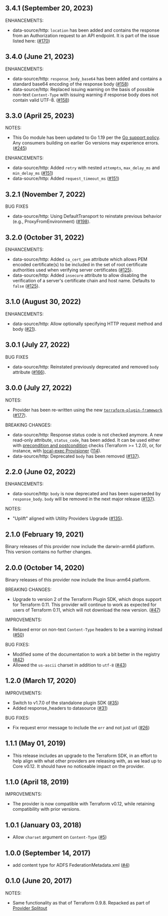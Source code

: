 ## 3.4.1 (September 20, 2023)

ENHANCEMENTS:

* data-source/http: `location` has been added and contains the response from an Authorization request to an API endpoint. It is part of the issue listed here: ([#170](https://github.com/hashicorp/terraform-provider-http/issues/170))

## 3.4.0 (June 21, 2023)

ENHANCEMENTS:

* data-source/http: `response_body_base64` has been added and contains a standard base64 encoding of the response body ([#158](https://github.com/hashicorp/terraform-provider-http/issues/158))
* data-source/http: Replaced issuing warning on the basis of possible non-text `Content-Type` with issuing warning if response body does not contain valid UTF-8. ([#158](https://github.com/hashicorp/terraform-provider-http/issues/158))

## 3.3.0 (April 25, 2023)

NOTES:

* This Go module has been updated to Go 1.19 per the [Go support policy](https://golang.org/doc/devel/release.html#policy). Any consumers building on earlier Go versions may experience errors. ([#245](https://github.com/hashicorp/terraform-provider-http/issues/245))

ENHANCEMENTS:

* data-source/http: Added `retry` with nested `attempts`, `max_delay_ms` and `min_delay_ms` ([#151](https://github.com/hashicorp/terraform-provider-http/issues/151))
* data-source/http: Added `request_timeout_ms` ([#151](https://github.com/hashicorp/terraform-provider-http/issues/151))

## 3.2.1 (November 7, 2022)

BUG FIXES

* data-source/http: Using DefaultTransport to reinstate previous behavior (e.g., ProxyFromEnvironment) ([#198](https://github.com/hashicorp/terraform-provider-http/pull/198)).

## 3.2.0 (October 31, 2022)

ENHANCEMENTS:

* data-source/http: Added `ca_cert_pem` attribute which allows PEM encoded certificate(s) to be included in the set of root certificate authorities used when verifying server certificates ([#125](https://github.com/hashicorp/terraform-provider-http/pull/125)).
* data-source/http: Added `insecure` attribute to allow disabling the verification of a server's certificate chain and host name. Defaults to `false` ([#125](https://github.com/hashicorp/terraform-provider-http/pull/125)).

## 3.1.0 (August 30, 2022)

ENHANCEMENTS:

* data-source/http: Allow optionally specifying HTTP request method and body ([#21](https://github.com/hashicorp/terraform-provider-http/issues/21)).

## 3.0.1 (July 27, 2022)

BUG FIXES

* data-source/http: Reinstated previously deprecated and removed `body` attribute ([#166](https://github.com/hashicorp/terraform-provider-http/pull/166)).


## 3.0.0 (July 27, 2022)

NOTES:

* Provider has been re-written using the new [`terraform-plugin-framework`](https://www.terraform.io/plugin/framework) ([#177](https://github.com/hashicorp/terraform-provider-http/pull/142)).

BREAKING CHANGES:

* data-source/http: Response status code is not checked anymore. A new read-only attribute, `status_code`, has been added. It can be used either with
  [precondition and postcondition](https://www.terraform.io/language/expressions/custom-conditions#preconditions-and-postconditions) checks (Terraform >= 1.2.0), or, for instance, 
  with [local-exec Provisioner](https://www.terraform.io/language/resources/provisioners/local-exec) ([114](https://github.com/hashicorp/terraform-provider-http/pull/114)).
* data-source/http: Deprecated `body` has been removed ([#137](https://github.com/hashicorp/terraform-provider-http/pull/137)).

## 2.2.0 (June 02, 2022)

ENHANCEMENTS:

* data-source/http: `body` is now deprecated and has been superseded by `response_body`. `body` will be removed in the next major release ([#137](https://github.com/hashicorp/terraform-provider-http/pull/137)).  

NOTES:

* "Uplift" aligned with Utility Providers Upgrade ([#135](https://github.com/hashicorp/terraform-provider-http/issues/135)).

## 2.1.0 (February 19, 2021)

Binary releases of this provider now include the darwin-arm64 platform. This version contains no further changes.

## 2.0.0 (October 14, 2020)

Binary releases of this provider now include the linux-arm64 platform.

BREAKING CHANGES:

* Upgrade to version 2 of the Terraform Plugin SDK, which drops support for Terraform 0.11. This provider will continue to work as expected for users of Terraform 0.11, which will not download the new version. ([#47](https://github.com/terraform-providers/terraform-provider-http/issues/47))

IMPROVEMENTS:

* Relaxed error on non-text `Content-Type` headers to be a warning instead ([#50](https://github.com/terraform-providers/terraform-provider-http/issues/50))

BUG FIXES:

* Modified some of the documentation to work a bit better in the registry ([#42](https://github.com/terraform-providers/terraform-provider-http/issues/42))
* Allowed the `us-ascii` charset in addition to `utf-8` ([#43](https://github.com/terraform-providers/terraform-provider-http/issues/43))

## 1.2.0 (March 17, 2020)

IMPROVEMENTS:

* Switch to v1.7.0 of the standalone plugin SDK ([#35](https://github.com/terraform-providers/terraform-provider-http/issues/35))
* Added response_headers to datasource ([#31](https://github.com/terraform-providers/terraform-provider-http/issues/31))

BUG FIXES:

* Fix request error message to include the `err` and not just url ([#26](https://github.com/terraform-providers/terraform-provider-http/issues/26))

## 1.1.1 (May 01, 2019)

* This release includes an upgrade to the Terraform SDK, in an effort to help align with what other providers are releasing with, as we lead up to Core v0.12. It should have no noticeable impact on the provider.

## 1.1.0 (April 18, 2019)

IMPROVEMENTS:

* The provider is now compatible with Terraform v0.12, while retaining compatibility with prior versions.

## 1.0.1 (January 03, 2018)

* Allow `charset` argument on `Content-Type` ([#5](https://github.com/terraform-providers/terraform-provider-http/issues/5))

## 1.0.0 (September 14, 2017)

* add content type for ADFS FederationMetadata.xml ([#4](https://github.com/terraform-providers/terraform-provider-http/issues/4))

## 0.1.0 (June 20, 2017)

NOTES:

* Same functionality as that of Terraform 0.9.8. Repacked as part of [Provider Splitout](https://www.hashicorp.com/blog/upcoming-provider-changes-in-terraform-0-10/)
